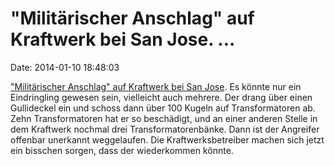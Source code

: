 \"Militärischer Anschlag\" auf Kraftwerk bei San Jose. \...
===========================================================

Date: 2014-01-10 18:48:03

[\"Militärischer Anschlag\" auf Kraftwerk bei San
Jose](http://complex.foreignpolicy.com/posts/2013/12/24/power-station-military-assault).
Es könnte nur ein Eindringling gewesen sein, vielleicht auch mehrere.
Der drang über einen Gullideckel ein und schoss dann über 100 Kugeln auf
Transformatoren ab. Zehn Transformatoren hat er so beschädigt, und an
einer anderen Stelle in dem Kraftwerk nochmal drei Transformatorenbänke.
Dann ist der Angreifer offenbar unerkannt weggelaufen. Die
Kraftwerksbetreiber machen sich jetzt ein bisschen sorgen, dass der
wiederkommen könnte.
